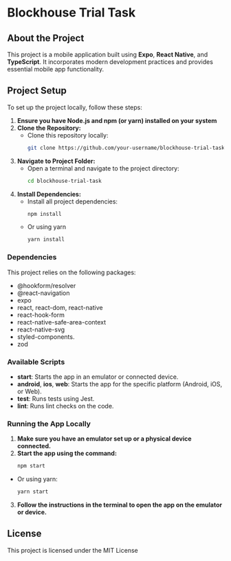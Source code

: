 # Blockhouse Trial Task

## About the Project

This project is a mobile application built using **Expo**, **React Native**, and **TypeScript**. It incorporates modern development practices and provides essential mobile app functionality.

## Project Setup

To set up the project locally, follow these steps:

1. **Ensure you have Node.js and npm (or yarn) installed on your system**
2. **Clone the Repository:**
   - Clone this repository locally:
     ```bash
     git clone https://github.com/your-username/blockhouse-trial-task.git
     ```
3. **Navigate to Project Folder:**
   - Open a terminal and navigate to the project directory:
     ```bash
     cd blockhouse-trial-task
     ```
4. **Install Dependencies:**
   - Install all project dependencies:
     ```bash
     npm install
     ```
   - Or using yarn
     ```bash
     yarn install
     ```

### Dependencies

This project relies on the following packages:

- @hookform/resolver
- @react-navigation
- expo
- react, react-dom, react-native
- react-hook-form
- react-native-safe-area-context
- react-native-svg
- styled-components.
- zod

### Available Scripts

- **start**: Starts the app in an emulator or connected device.
- **android**, **ios**, **web**: Starts the app for the specific platform (Android, iOS, or Web).
- **test**: Runs tests using Jest.
- **lint**: Runs lint checks on the code.

### Running the App Locally

1. **Make sure you have an emulator set up or a physical device connected.**
2. **Start the app using the command:**
   ```bash
   npm start
   ```

- Or using yarn:
  ```bash
  yarn start
  ```

3. **Follow the instructions in the terminal to open the app on the emulator or device.**

## License

This project is licensed under the MIT License
